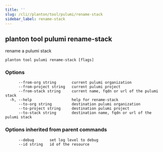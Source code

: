 ```yaml
---
title: ''
slug: /cli//planton/tool/pulumi/rename-stack
sidebar_label: rename-stack
---
```

## planton tool pulumi rename-stack

rename a pulumi stack

```
planton tool pulumi rename-stack [flags]
```

### Options

```
      --from-org string       current pulumi organization
      --from-project string   current pulumi project
      --from-stack string     current name, fqdn or url of the pulumi stack
  -h, --help                  help for rename-stack
      --to-org string         destination pulumi organization
      --to-project string     destination pulumi project
      --to-stack string       destination name, fqdn or url of the pulumi stack
```

### Options inherited from parent commands

```
      --debug       set log level to debug
      --id string   id of the resource
```

